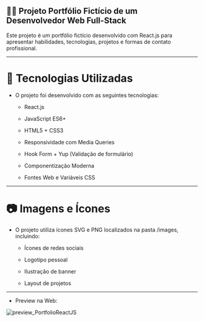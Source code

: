 ## 🧑‍💻 Projeto Portfólio Fictício de um Desenvolvedor Web Full-Stack

Este projeto é um portfólio fictício desenvolvido com React.js para apresentar habilidades, tecnologias, projetos e formas de contato profissional.


---

# 🚀 Tecnologias Utilizadas

- O projeto foi desenvolvido com as seguintes tecnologias:

  - React.js

  - JavaScript ES6+
  
  - HTML5 + CSS3
  
  - Responsividade com Media Queries
  
  - Hook Form + Yup (Validação de formulário)
  
  - Componentização Moderna
  
  - Fontes Web e Variáveis CSS

---

# 📷 Imagens e Ícones

- O projeto utiliza ícones SVG e PNG localizados na pasta /images, incluindo:

  - Ícones de redes sociais
  
  - Logotipo pessoal
  
  - Ilustração de banner
  
  - Layout de projetos

---

- Preview na Web:
<img style="max-width: 100%; height: auto;" alt="preview_PortfolioReactJS" src="https://github.com/user-attachments/assets/f395a4b7-4abf-4a55-bbe8-06abef335287" />
